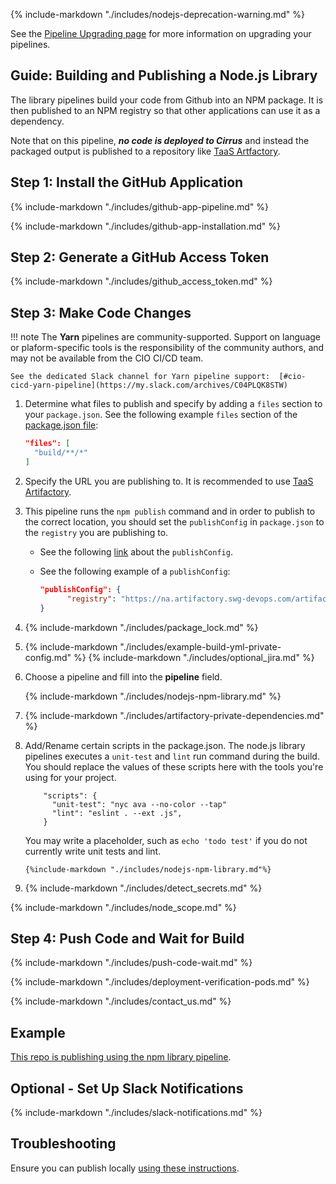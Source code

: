 {%
       include-markdown "./includes/nodejs-deprecation-warning.md"
%}

See the [Pipeline Upgrading page](pipeline-upgrading.md) for more information on upgrading your pipelines.

## Guide: Building and Publishing a Node.js Library

The library pipelines build your code from Github into an NPM package. It is then published to an NPM registry so that other applications can use it as a dependency.

Note that on this pipeline, _**no code is deployed to Cirrus**_ and instead the packaged output is published to a repository like [TaaS Artfactory](https://taas.cloud.ibm.com/tools/artifactory).

## Step 1: Install the GitHub Application

{%
    include-markdown "./includes/github-app-pipeline.md"
%}

{%
    include-markdown "./includes/github-app-installation.md"
%}

## Step 2: Generate a GitHub Access Token

{%
    include-markdown "./includes/github_access_token.md"
%}

## Step 3: Make Code Changes

!!! note
    The **Yarn** pipelines are community-supported. Support on language or plaform-specific tools is the responsibility of the community authors, and may not be available from the CIO CI/CD team. 
    
    See the dedicated Slack channel for Yarn pipeline support:  [#cio-cicd-yarn-pipeline](https://my.slack.com/archives/C04PLQK8STW) 

1.  Determine what files to publish and specify by adding a `files` section to your `package.json`.
    See the following example `files` section of the [package.json file](https://docs.npmjs.com/cli/v8/configuring-npm/package-json#files):

    ```json
    "files": [
      "build/**/*"
    ]
    ```

1.  Specify the URL you are publishing to. It is recommended to use [TaaS Artifactory](https://taas.cloud.ibm.com/tools/artifactory).
1.  This pipeline runs the `npm publish` command and in order to publish to the correct location, you should set the `publishConfig` in `package.json` to the `registry` you are publishing to.

    - See the following [link](https://docs.npmjs.com/cli/v7/configuring-npm/package-json#publishconfig) about the `publishConfig`.
    - See the following example of a `publishConfig`:

      ```json
      "publishConfig": {
            "registry": "https://na.artifactory.swg-devops.com/artifactory/api/npm/my-artifactory-org-npm-local"
      }
      ```

1.  {%
        include-markdown "./includes/package_lock.md"
    %}
1.  {%
        include-markdown "./includes/example-build-yml-private-config.md"
    %}
    {%
    include-markdown "./includes/optional_jira.md"
    %}

1.  Choose a pipeline and fill into the **pipeline** field.

    {%
        include-markdown "./includes/nodejs-npm-library.md"
    %}

1.  {%
       include-markdown "./includes/artifactory-private-dependencies.md"
    %}

1.  Add/Rename certain scripts in the package.json.
    The node.js library pipelines executes a `unit-test` and `lint` run command during the build. You should replace the values of these scripts here with the tools you're using for your project.
    <!-- language: json -->

            "scripts": {
              "unit-test": "nyc ava --no-color --tap"
              "lint": "eslint . --ext .js",
            }

    You may write a placeholder, such as `echo 'todo test'` if you do not currently write unit tests and lint.

        {%include-markdown "./includes/nodejs-npm-library.md"%}


1.  {%
       include-markdown "./includes/detect_secrets.md"
    %}

{%
       include-markdown "./includes/node_scope.md"
%}

## Step 4: Push Code and Wait for Build

{%
  include-markdown "./includes/push-code-wait.md"
%}

{%
  include-markdown "./includes/deployment-verification-pods.md"
%}

{%
  include-markdown "./includes/contact_us.md"
%}

## Example

[This repo is publishing using the npm library pipeline](https://github.ibm.com/cio-devex/common).

## Optional - Set Up Slack Notifications

{%
    include-markdown "./includes/slack-notifications.md"
%}

## Troubleshooting

Ensure you can publish locally [using these instructions](https://taas.cloud.ibm.com/guides/npm-configuration-debugging.md).

